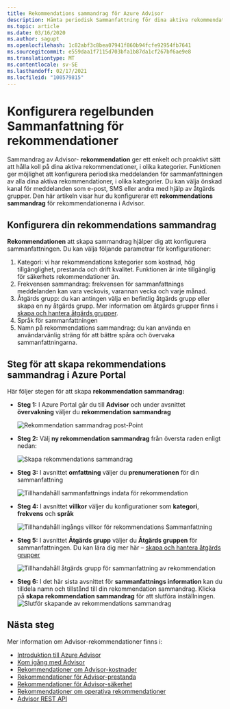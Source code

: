 ```yaml
---
title: Rekommendations sammandrag för Azure Advisor
description: Hämta periodisk Sammanfattning för dina aktiva rekommendationer
ms.topic: article
ms.date: 03/16/2020
ms.author: sagupt
ms.openlocfilehash: 1c82abf3c8bea07941f860b94fcfe92954fb7641
ms.sourcegitcommit: e559daa1f7115d703bfa1b87da1cf267bf6ae9e8
ms.translationtype: MT
ms.contentlocale: sv-SE
ms.lasthandoff: 02/17/2021
ms.locfileid: "100579815"
---
```

# <a name="configure-periodic-summary-for-recommendations"></a>Konfigurera regelbunden Sammanfattning för rekommendationer

Sammandrag av Advisor- **rekommendation** ger ett enkelt och proaktivt sätt att hålla koll på dina aktiva rekommendationer, i olika kategorier. Funktionen ger möjlighet att konfigurera periodiska meddelanden för sammanfattningen av alla dina aktiva rekommendationer, i olika kategorier. Du kan välja önskad kanal för meddelanden som e-post, SMS eller andra med hjälp av åtgärds grupper. Den här artikeln visar hur du konfigurerar ett **rekommendations sammandrag** för rekommendationerna i Advisor.


## <a name="setting-up-your-recommendation-digest"></a>Konfigurera din rekommendations sammandrag 

**Rekommendationen** att skapa sammandrag hjälper dig att konfigurera sammanfattningen. Du kan välja följande parametrar för konfigurationer:
1. Kategori: vi har rekommendations kategorier som kostnad, hög tillgänglighet, prestanda och drift kvalitet. Funktionen är inte tillgänglig för säkerhets rekommendationer än.
2. Frekvensen sammandrag: frekvensen för sammanfattnings meddelanden kan vara veckovis, varannan vecka och varje månad.
3. Åtgärds grupp: du kan antingen välja en befintlig åtgärds grupp eller skapa en ny åtgärds grupp. Mer information om åtgärds grupper finns i [skapa och hantera åtgärds grupper](../azure-monitor/alerts/action-groups.md).
4. Språk för sammanfattningen
5. Namn på rekommendations sammandrag: du kan använda en användarvänlig sträng för att bättre spåra och övervaka sammanfattningarna.

## <a name="steps-to-create-recommendation-digest-in-azure-portal"></a>Steg för att skapa rekommendations sammandrag i Azure Portal

Här följer stegen för att skapa **rekommendation sammandrag:**
* **Steg 1:** I Azure Portal går du till **Advisor** och under avsnittet **övervakning** väljer du **rekommendation sammandrag** 

   ![Rekommendation sammandrag post-Point](./media/digest-0.png)

* **Steg 2:** Välj **ny rekommendation sammandrag** från översta raden enligt nedan:

   ![Skapa rekommendations sammandrag](./media/digest-5.png)

* **Steg 3:** I avsnittet **omfattning** väljer du **prenumerationen** för din sammanfattning

   ![Tillhandahåll sammanfattnings indata för rekommendation](./media/digest-1.png)

* **Steg 4:** I avsnittet **villkor** väljer du konfigurationer som **kategori**, **frekvens** och **språk**

   ![Tillhandahåll ingångs villkor för rekommendations Sammanfattning](./media/digest-2.png)

* **Steg 5:** I avsnittet **Åtgärds grupp** väljer du **Åtgärds gruppen** för sammanfattningen. Du kan lära dig mer här – [skapa och hantera åtgärds grupper](../azure-monitor/alerts/action-groups.md)

   ![Tillhandahåll åtgärds grupp för sammanfattning av rekommendation](./media/digest-3.png)

* **Steg 6:** I det här sista avsnittet för **sammanfattnings information** kan du tilldela namn och tillstånd till din rekommendation sammandrag. Klicka på **skapa rekommendation sammandrag** för att slutföra inställningen.
   ![Slutför skapande av rekommendations sammandrag](./media/digest-4.png)

## <a name="next-steps"></a>Nästa steg

Mer information om Advisor-rekommendationer finns i:
* [Introduktion till Azure Advisor](advisor-overview.md)
* [Kom igång med Advisor](advisor-get-started.md)
* [Rekommendationer om Advisor-kostnader](advisor-cost-recommendations.md)
* [Rekommendationer för Advisor-prestanda](advisor-performance-recommendations.md)
* [Rekommendationer för Advisor-säkerhet](advisor-security-recommendations.md)
* [Rekommendationer om operativa rekommendationer](advisor-operational-excellence-recommendations.md)
* [Advisor REST API](/rest/api/advisor/)
